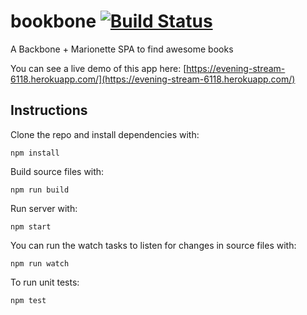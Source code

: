 # bookbone [![Build Status](https://travis-ci.org/Charca/bookbone.svg)](https://travis-ci.org/Charca/bookbone)
A Backbone + Marionette SPA to find awesome books

You can see a live demo of this app here: [https://evening-stream-6118.herokuapp.com/](https://evening-stream-6118.herokuapp.com/)

## Instructions

Clone the repo and install dependencies with:

```
npm install
```

Build source files with:

```
npm run build
```

Run server with:

```
npm start
```

You can run the watch tasks to listen for changes in source files with:

```
npm run watch
```

To run unit tests:

```
npm test
```
